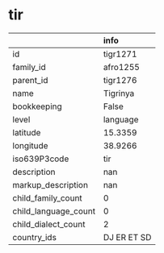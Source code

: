 # tir
|                      | info        |
|:---------------------|:------------|
| id                   | tigr1271    |
| family_id            | afro1255    |
| parent_id            | tigr1276    |
| name                 | Tigrinya    |
| bookkeeping          | False       |
| level                | language    |
| latitude             | 15.3359     |
| longitude            | 38.9266     |
| iso639P3code         | tir         |
| description          | nan         |
| markup_description   | nan         |
| child_family_count   | 0           |
| child_language_count | 0           |
| child_dialect_count  | 2           |
| country_ids          | DJ ER ET SD |